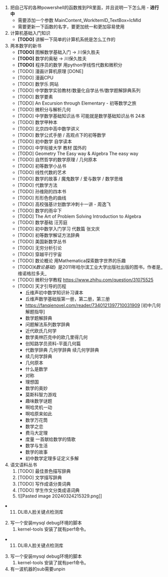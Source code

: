 
1. 把自己写的各种powershell的函数推到PR里面，并且说明一下怎么用 - **进行中**
   - 需要添加一个参数 MainContent_WorkItemID_TextBox=IcMId
   - 需要更新一下函数的名字，要更加统一和更加容易使用
2. 计算机基础入门知识
   - **[TODO]** 讲解一下简单的计算机系统是怎么工作的
3. 两本数学的新书
    - **[TODO]** 图解数学基础入门 -> 川保久胜夫
    - **[TODO]** 数学的奥秘 -> 川保久胜夫
    - **[TODO]** 程序员的数学 用python学线性代数和微积分
    - [TODO] 漫画计算机原理 [DONE]
    - [TODO] 漫画CPU
    - [TODO] 数学乐 网站
    - [TODO] 中学数学实验教材/数量化自学丛书/数学题解辞典系列
    - [TODO] 数学要素
    - [TODO] An Excursion through Elementary - 初等数学之旅
    - [TODO] 微积分与解析几何
    - [TODO] 中学数学基础知识丛书 可能就是数学基础知识丛书 24本
    - [TODO] 数学甲种本
    - [TODO] 北京四中高中数学讲义
    - [TODO] 数学公式手册 / 高观点下的初等数学
    - [TODO] 初中数学 自学读本
    - [TODO] 中学衔接大学 教材 国外的
    - [TODO] Geometry The Easy way & Algebra The easy way
    - [TODO] 自然哲学的数学原理 / 几何原本
    - [TODO] 初等数学小丛书
    - [TODO] 线性代数的艺术
    - [TODO] 数学的故事 / 魔鬼数学 / 爱与数学 / 数学思维
    - [TODO] 代数学方法
    - [TODO] 孙维刚的四本书
    - [TODO] 形形色色的曲线
    - [TODO] 高校强基计划数学冲刺十一讲 - 周逸飞
    - [TODO] 数学的雨伞下
    - [TODO] The Art of Problem Solving Introduction to Algebra
    - [TODO] 数学基础 汪芳庭
    - [TODO] 初中数学入门学习 代数篇 张文庆
    - [TODO] 初等数学解证方法辞典
    - [TODO] 美国新数学丛书
    - [TODO]  无穷分析引论
    - [TODO] 穿越平行宇宙
    - [TODO] 数论概论  用Mathematica探索数字世界的乐趣
    - [TODO]《_数论基础_》是2011年哈尔滨工业大学出版社出版的图书，作者是_维诺格拉多夫_
    - [TODO] 微积分学教程 https://www.zhihu.com/question/31075525
    - [TODO] 天才引导的历程
	    - 丘维声初中数学知识补习课本
	    - 丘维声数学基础版第一册，第二册，第三册
	    - https://fanqienovel.com/reader/7340121397710031909 [初中几何解题指导]
	    - 数学题解辞典
	    - 问题解法系列数学辞典
	    - 近代欧氏几何学
	    - 数学奥林匹克中的欧几里得几何
	    - 创知路学员资料-平面几何篇
	    - 代数学辞典 几何学辞典 续几何学辞典
	    - 续几何学辞典
	    - 几何原本
	    - 什么是数学
	    - 对称
	    - 理想国
	    - 数学的奥妙
	    - 莫斯科智力游戏
	    - 趣味数学谜题
	    - 啊哈灵机一动
	    - 啊哈原来如此
	    - 数学万花筒
	    - 数学之恋
	    - 费马大定理
	    - 度量 一首献给数学的情歌
	    - 数学与生活
	    - 数学的故事
	    - 初中数学定理多证定义多解
1. 语文语料丛书
	1. [TODO] 最佳景色描写辞典
	2. [TODO] 文学描写辞典
	3. [TODO] 写作成语分类词典
	4. [TODO] 学生作文分类成语词典
	5. ![[Pasted image 20240324215329.png]]

- 11. DLIB人脸关键点检测库
2. 写一个安装mysql debug环境的脚本
	1. kernel-tools 安装了就有perf命令。
- 11. DLIB人脸关键点检测库
3. 写一个安装mysql debug环境的脚本
	1. kernel-tools 安装了就有perf命令。
4. 有一波机器的sub需要unpin
